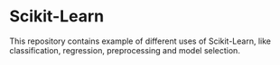 # Scikit-Learn
This repository contains example of different uses of Scikit-Learn, like classification, regression, preprocessing and model selection.
